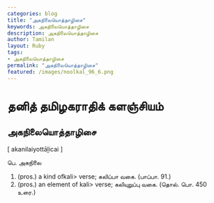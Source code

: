 ```yaml
---  
categories: blog  
title: "அகநிலையொத்தாழிசை"
keywords: அகநிலையொத்தாழிசை  
description: அகநிலையொத்தாழிசை
author: Tamilan  
layout: Ruby  
tags:     
- அகநிலையொத்தாழிசை
permalink: "அகநிலையொத்தாழிசை"  
featured: /images/noolkal_96_6.png  
--- 
```

# தனித் தமிழகராதிக் களஞ்சியம்
## அகநிலையொத்தாழிசை

[ akanilaiyottāḻicai ]  
  
பெ. அகநிலை  
1. (pros.) a kind ofkali> verse; கலிப்பா வகை. (பாப்பா. 91.)  
2. (pros.) an element of kali> verse; கலியுறுப்பு வகை. (தொல். பொ. 450  
உரை.)